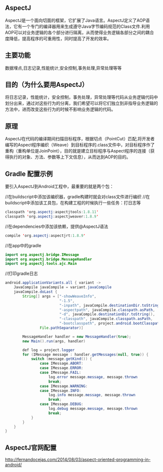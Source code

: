 ## AspectJ

AspectJ是一个面向切面的框架，它扩展了Java语言。AspectJ定义了AOP语法，它有一个专门的编译器用来生成遵守Java字节编码规范的Class文件.利用AOP可以对业务逻辑的各个部分进行隔离，从而使得业务逻辑各部分之间的耦合度降低，提高程序的可重用性，同时提高了开发的效率。

## 主要功能

数据埋点,日志记录,性能统计,安全控制,事务处理,异常处理等等

## 目的（为什么要用AspectJ）

将日志记录，性能统计，安全控制，事务处理，异常处理等代码从业务逻辑代码中划分出来，通过对这些行为的分离，我们希望可以将它们独立到非指导业务逻辑的方法中，进而改变这些行为的时候不影响业务逻辑的代码。

## 原理

AspectJ在代码的编译期间扫描目标程序，根据切点（PointCut）匹配,将开发者编写的Aspect程序编织（Weave）到目标程序的.class文件中，对目标程序作了重构（重构单位是JoinPoint），目的就是建立目标程序与Aspect程序的连接（获得执行的对象、方法、参数等上下文信息），从而达到AOP的目的。

## Gradle 配置示例

要引入AspectJ到Android工程中，最重要的就是两个包：

//在buildscript中添加该编织器，gradle构建时就会对class文件进行编织
//在buildscript中添加该工具包，在构建工程的时候执行一些任务：打日志等
```Java
classpath 'org.aspectj:aspectjtools:1.8.11'
classpath 'org.aspectj:aspectjweaver:1.8.9'
```
//在dependencies中添加该依赖，提供@AspectJ语法
```Java
compile 'org.aspectj:aspectjrt:1.8.9'
```
//在app中的gradle

```Java
import org.aspectj.bridge.IMessage
import org.aspectj.bridge.MessageHandler
import org.aspectj.tools.ajc.Main
```
//打印gradle日志
```Java
android.applicationVariants.all { variant ->
    JavaCompile javaCompile = variant.javaCompile
    javaCompile.doLast {
        String[] args = ["-showWeaveInfo",
                         "-1.5",
                         "-inpath", javaCompile.destinationDir.toString(),
                         "-aspectpath", javaCompile.classpath.asPath,
                         "-d", javaCompile.destinationDir.toString(),
                         "-classpath", javaCompile.classpath.asPath,
                         "-bootclasspath", project.android.bootClasspath.join(
                File.pathSeparator)]

        MessageHandler handler = new MessageHandler(true);
        new Main().run(args, handler)

        def log = project.logger
        for (IMessage message : handler.getMessages(null, true)) {
            switch (message.getKind()) {
                case IMessage.ABORT:
                case IMessage.ERROR:
                case IMessage.FAIL:
                    log.error message.message, message.thrown
                    break;
                case IMessage.WARNING:
                case IMessage.INFO:
                    log.info message.message, message.thrown
                    break;
                case IMessage.DEBUG:
                    log.debug message.message, message.thrown
                    break;
            }
        }
    }
}
```

## AspectJ官网配置
http://fernandocejas.com/2014/08/03/aspect-oriented-programming-in-android/
